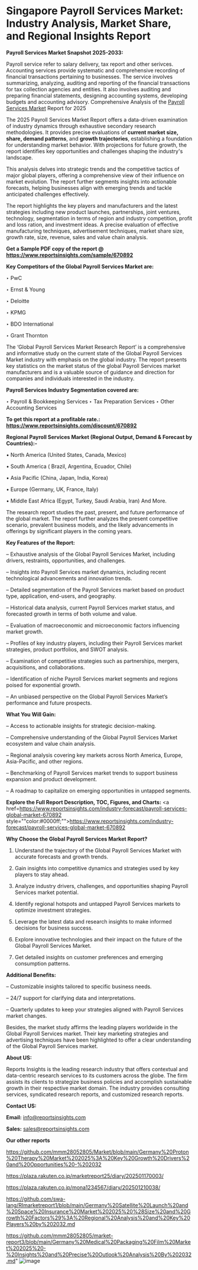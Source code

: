 # Singapore Payroll Services Market: Industry Analysis, Market Share, and Regional Insights Report

<strong>Payroll Services Market Snapshot 2025-2033:</strong>

Payroll service refer to salary delivery, tax report and other serivces. Accounting services provide systematic and comprehensive recording of financial transactions pertaining to businesses. The service involves summarizing, analyzing, auditing and reporting of the financial transactions for tax collection agencies and entities. It also involves auditing and preparing financial statements, designing accounting systems, developing budgets and accounting advisory. Comprehensive Analysis of the <a href=https://www.reportsinsights.com/sample/670892>Payroll Services Market</a> Report for 2025

The 2025 Payroll Services Market Report offers a data-driven examination of industry dynamics through exhaustive secondary research methodologies. It provides precise evaluations of <strong>current market size, share, demand patterns</strong>, and <strong>growth trajectories</strong>, establishing a foundation for understanding market behavior. With projections for future growth, the report identifies key opportunities and challenges shaping the industry's landscape.

This analysis delves into strategic trends and the competitive tactics of major global players, offering a comprehensive view of their influence on market evolution. The report further segments insights into actionable forecasts, helping businesses align with emerging trends and tackle anticipated challenges effectively.

The report highlights the key players and manufacturers and the latest strategies including new product launches, partnerships, joint ventures, technology, segmentation in terms of region and industry competition, profit and loss ration, and investment ideas. A precise evaluation of effective manufacturing techniques, advertisement techniques, market share size, growth rate, size, revenue, sales and value chain analysis.

<strong>Get a Sample PDF copy of the report @ <a href=https://www.reportsinsights.com/sample/670892 style=color:#0000ff;>https://www.reportsinsights.com/sample/670892</a></strong>

<strong>Key Competitors of the Global Payroll Services Market are:</strong>

‣ PwC

‣ Ernst & Young

‣ Deloitte

‣ KPMG

‣ BDO International

‣ Grant Thornton

The ‘Global Payroll Services Market Research Report’ is a comprehensive and informative study on the current state of the Global Payroll Services Market industry with emphasis on the global industry. The report presents key statistics on the market status of the global Payroll Services market manufacturers and is a valuable source of guidance and direction for companies and individuals interested in the industry.

<strong>Payroll Services Industry Segmentation covered are:</strong>

‣ Payroll & Bookkeeping Services
‣ Tax Preparation Services
‣ Other Accounting Services

<strong>To get this report at a profitable rate.: <a href=https://www.reportsinsights.com/discount/670892 style=color:#0000ff;>https://www.reportsinsights.com/discount/670892</a></strong>

<strong>Regional Payroll Services Market (Regional Output, Demand &amp; Forecast by Countries):-</strong>

• North America (United States, Canada, Mexico)

• South America ( Brazil, Argentina, Ecuador, Chile)

• Asia Pacific (China, Japan, India, Korea)

• Europe (Germany, UK, France, Italy)

• Middle East Africa (Egypt, Turkey, Saudi Arabia, Iran) And More.

The research report studies the past, present, and future performance of the global market. The report further analyzes the present competitive scenario, prevalent business models, and the likely advancements in offerings by significant players in the coming years.

<strong>Key Features of the Report:</strong>

– Exhaustive analysis of the Global Payroll Services Market, including drivers, restraints, opportunities, and challenges.

– Insights into Payroll Services market dynamics, including recent technological advancements and innovation trends.

– Detailed segmentation of the Payroll Services market based on product type, application, end-users, and geography.

– Historical data analysis, current Payroll Services market status, and forecasted growth in terms of both volume and value.

– Evaluation of macroeconomic and microeconomic factors influencing market growth.

– Profiles of key industry players, including their Payroll Services market strategies, product portfolios, and SWOT analysis.

– Examination of competitive strategies such as partnerships, mergers, acquisitions, and collaborations.

– Identification of niche Payroll Services market segments and regions poised for exponential growth.

– An unbiased perspective on the Global Payroll Services Market’s performance and future prospects.

<strong>What You Will Gain:</strong>

– Access to actionable insights for strategic decision-making.

– Comprehensive understanding of the Global Payroll Services Market ecosystem and value chain analysis.

– Regional analysis covering key markets across North America, Europe, Asia-Pacific, and other regions.

– Benchmarking of Payroll Services market trends to support business expansion and product development.

– A roadmap to capitalize on emerging opportunities in untapped segments.

<strong>Explore the Full Report Description, TOC, Figures, and Charts:</strong>
<a href=https://www.reportsinsights.com/industry-forecast/payroll-services-global-market-670892 style=""color:#0000ff;"">https://www.reportsinsights.com/industry-forecast/payroll-services-global-market-670892</a>

<strong>Why Choose the Global Payroll Services Market Report?</strong>

1. Understand the trajectory of the Global Payroll Services Market with accurate forecasts and growth trends.

2. Gain insights into competitive dynamics and strategies used by key players to stay ahead.

3. Analyze industry drivers, challenges, and opportunities shaping Payroll Services market potential.

4. Identify regional hotspots and untapped Payroll Services markets to optimize investment strategies.

5. Leverage the latest data and research insights to make informed decisions for business success.

6. Explore innovative technologies and their impact on the future of the Global Payroll Services Market.

7. Get detailed insights on customer preferences and emerging consumption patterns.

<strong>Additional Benefits:</strong>

– Customizable insights tailored to specific business needs.

– 24/7 support for clarifying data and interpretations.

– Quarterly updates to keep your strategies aligned with Payroll Services market changes.

Besides, the market study affirms the leading players worldwide in the Global Payroll Services market. Their key marketing strategies and advertising techniques have been highlighted to offer a clear understanding of the Global Payroll Services market.

<strong><strong>About US</strong>:</strong>

Reports Insights is the leading research industry that offers contextual and data-centric research services to its customers across the globe. The firm assists its clients to strategize business policies and accomplish sustainable growth in their respective market domain. The industry provides consulting services, syndicated research reports, and customized research reports.

<strong>Contact US:</strong>

<p class=><b>Email:</b> <a href=mailto:info@reportsinsights.com>info@reportsinsights.com</a></p>
<p class=><b>Sales:</b> <a href=mailto:sales@reportsinsights.com>sales@reportsinsights.com</a></p>

<strong>Our other reports</strong>

<a href=https://github.com/mmm28052805/Market/blob/main/Germany%20Proton%20Therapy%20Market%202025%3A%20Key%20Growth%20Drivers%20and%20Opportunities%20-%202032>https://github.com/mmm28052805/Market/blob/main/Germany%20Proton%20Therapy%20Market%202025%3A%20Key%20Growth%20Drivers%20and%20Opportunities%20-%202032</a>

<a href=https://plaza.rakuten.co.jp/marketreport25/diary/202501170003/>https://plaza.rakuten.co.jp/marketreport25/diary/202501170003/</a>

<a href=https://plaza.rakuten.co.jp/mona1234567/diary/202501210038/>https://plaza.rakuten.co.jp/mona1234567/diary/202501210038/</a>

<a href=https://github.com/swa-lang/RImarketreport1/blob/main/Germany%20Satellite%20Launch%20and%20Space%20Insurance%20Market%202025%20%28Size%20and%20Growth%20Factors%29%3A%20Regional%20Analysis%20and%20Key%20Players%20by%202032.md>https://github.com/swa-lang/RImarketreport1/blob/main/Germany%20Satellite%20Launch%20and%20Space%20Insurance%20Market%202025%20%28Size%20and%20Growth%20Factors%29%3A%20Regional%20Analysis%20and%20Key%20Players%20by%202032.md</a>

<a href=https://github.com/mmm28052805/market-report3/blob/main/Germany%20Medical%20Packaging%20Film%20Market%202025%20-%20Insights%20and%20Precise%20Outlook%20Analysis%20By%202032.md>https://github.com/mmm28052805/market-report3/blob/main/Germany%20Medical%20Packaging%20Film%20Market%202025%20-%20Insights%20and%20Precise%20Outlook%20Analysis%20By%202032.md</a>"
![image](https://github.com/user-attachments/assets/50921b89-b21f-4da5-8373-311d0dfc955b)
